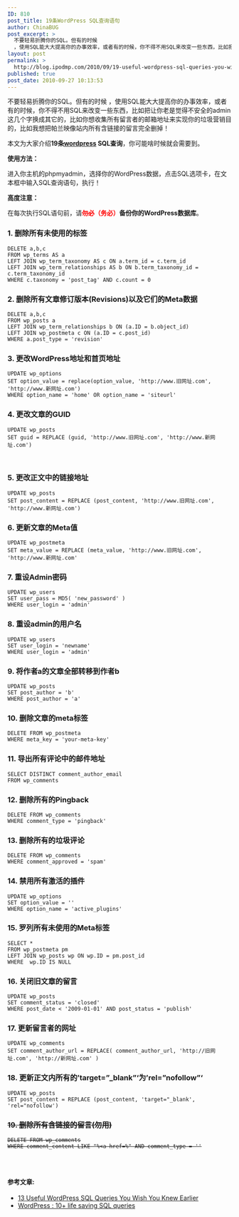 ```yaml
---
ID: 810
post_title: 19条WordPress SQL查询语句
author: ChinaBUG
post_excerpt: >
  不要轻易折腾你的SQL。但有的时候
  ，使用SQL能大大提高你的办事效率，或者有的时候，你不得不用SQL来改变一些东西，比如把让你老是觉得不安全的admin这几个字换成其它的，比如你想收集所有留言者的邮箱地址来实现你的垃圾营销目的，比如我想把帕兰映像站内所有含链接的留言完全删掉！
layout: post
permalink: >
  http://blog.ipodmp.com/2010/09/19-useful-wordpress-sql-queries-you-wish-you-knew-earlier.html
published: true
post_date: 2010-09-27 10:13:53
---
```

不要轻易折腾你的SQL。但有的时候 ，使用SQL能大大提高你的办事效率，或者有的时候，你不得不用SQL来改变一些东西，比如把让你老是觉得不安全的admin这几个字换成其它的，比如你想收集所有留言者的邮箱地址来实现你的垃圾营销目的，比如我想把帕兰映像站内所有含链接的留言完全删掉！

本文为大家介绍<strong>19条<a href="http://paranimage.com/category/apps/wordpress/">wordpress</a> SQL查询</strong>，你可能啥时候就会需要到。

<strong>使用方法：</strong>

进入你主机的phpmyadmin，选择你的WordPress数据，点击SQL选项卡，在文本框中输入SQL查询语句，执行！

<strong>高度注意：</strong>

在每次执行SQL语句前，请<strong><span style="color: #ff0000;"><span style="text-decoration: line-through;">勿必</span>（务必）</span>备份你的WordPress数据库</strong>。
<h3>1. 删除所有未使用的标签</h3>
<pre><code>DELETE a,b,c
FROM wp_terms AS a
LEFT JOIN wp_term_taxonomy AS c ON a.term_id = c.term_id
LEFT JOIN wp_term_relationships AS b ON b.term_taxonomy_id = c.term_taxonomy_id
WHERE c.taxonomy = 'post_tag' AND c.count = 0</code></pre>
<h3>2. 删除所有文章修订版本(Revisions)以及它们的Meta数据</h3>
<pre><code>DELETE a,b,c
FROM wp_posts a
LEFT JOIN wp_term_relationships b ON (a.ID = b.object_id)
LEFT JOIN wp_postmeta c ON (a.ID = c.post_id)
WHERE a.post_type = 'revision'</code></pre>
<h3>3. 更改WordPress地址和首页地址</h3>
<pre><code>UPDATE wp_options
SET option_value = replace(option_value, 'http://www.旧网址.com', 'http://www.新网址.com')
WHERE option_name = 'home' OR option_name = 'siteurl'</code></pre>
<h3>4. 更改文章的GUID</h3>
<pre><code>UPDATE wp_posts
SET guid = REPLACE (guid, 'http://www.旧网址.com', 'http://www.新网址.com')</code></pre>
 
<h3>5. 更改正文中的链接地址</h3>
<pre><code>UPDATE wp_posts
SET post_content = REPLACE (post_content, 'http://www.旧网址.com', 'http://www.新网址.com')</code></pre>
<h3>6. 更新文章的Meta值</h3>
<pre><code>UPDATE wp_postmeta
SET meta_value = REPLACE (meta_value, 'http://www.旧网址.com', 'http://www.新网址.com'</code></pre>
<h3>7. 重设Admin密码</h3>
<pre><code>UPDATE wp_users
SET user_pass = MD5( 'new_password' )
WHERE user_login = 'admin'</code></pre>
<h3>8. 重设admin的用户名</h3>
<pre><code>UPDATE wp_users
SET user_login = 'newname'
WHERE user_login = 'admin'</code></pre>
<h3>9. 将作者a的文章全部转移到作者b</h3>
<pre><code>UPDATE wp_posts
SET post_author = 'b'
WHERE post_author = 'a'</code></pre>
<h3>10. 删除文章的meta标签</h3>
<pre><code>DELETE FROM wp_postmeta
WHERE meta_key = 'your-meta-key'
</code></pre>
<h3>11. 导出所有评论中的邮件地址</h3>
<pre><code>SELECT DISTINCT comment_author_email
FROM wp_comments</code></pre>
<h3>12. 删除所有的Pingback</h3>
<pre><code>DELETE FROM wp_comments
WHERE comment_type = 'pingback'</code></pre>
<h3>13. 删除所有的垃圾评论</h3>
<pre><code>DELETE FROM wp_comments
WHERE comment_approved = 'spam'</code></pre>
<h3>14. 禁用所有激活的插件</h3>
<pre><code>UPDATE wp_options
SET option_value = ''
WHERE option_name = 'active_plugins'</code></pre>
<h3>15. 罗列所有未使用的Meta标签</h3>
<pre><code>SELECT *
FROM wp_postmeta pm
LEFT JOIN wp_posts wp ON wp.ID = pm.post_id
WHERE  wp.ID IS NULL</code></pre>
<h3>16. 关闭旧文章的留言</h3>
<pre><code>UPDATE wp_posts
SET comment_status = 'closed'
WHERE post_date &lt; '2009-01-01' AND post_status = 'publish'</code></pre>
<h3>17. 更新留言者的网址</h3>
<pre><code>UPDATE wp_comments
SET comment_author_url = REPLACE( comment_author_url, 'http://旧网址.com', 'http://新网址.com' )</code></pre>
<h3>18. 更新正文内所有的’target=”_blank”‘为’rel=”nofollow”‘</h3>
<pre><code>UPDATE wp_posts
SET post_content = REPLACE (post_content, 'target="_blank',  'rel="nofollow')</code></pre>
<h3><del datetime="2010-05-12T07:47:16+00:00">19. 删除所有含链接的留言(勿用)</del></h3>
<pre><code><del datetime="2010-05-12T07:47:16+00:00">DELETE FROM wp_comments
WHERE comment_content LIKE "%&lt;a href=%" AND comment_type = ''</del></code></pre>
<pre><code><del datetime="2010-05-12T07:47:16+00:00"></del></code></pre>
<pre><code><del datetime="2010-05-12T07:47:16+00:00"></del></code></pre>
<pre><code><del datetime="2010-05-12T07:47:16+00:00"></del></code></pre>
<h4>参考文章:</h4>
<ul>
	<li><a href="http://www.onextrapixel.com/2010/01/30/13-useful-wordpress-sql-queries-you-wish-you-knew-earlier/" target="_blank">13 Useful WordPress SQL Queries You Wish You Knew Earlier</a></li>
	<li><a href="http://www.catswhocode.com/blog/wordpress-10-life-saving-sql-queries" target="_blank">WordPress : 10+ life saving SQL queries</a></li>
</ul>